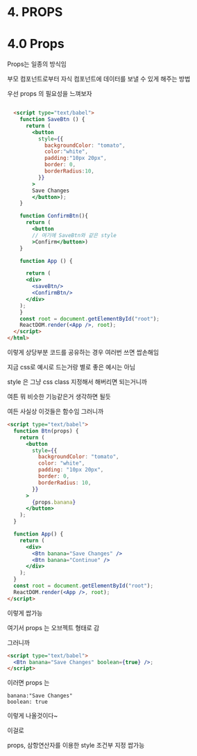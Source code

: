 # 4. PROPS

# 4.0 Props

Props는 일종의 방식임

부모 컴포넌트로부터 자식 컴포넌트에 데이터를 보낼 수 있게 해주는 방법

우선 props 의 필요성을 느껴보자

```html

  <script type="text/babel">
    function SaveBtn () {
      return (
        <button
          style={{
            backgroundColor: "tomato",
            color:"white",
            padding:"10px 20px",
            border: 0,
            borderRadius:10,
          }}
        >
        Save Changes
        </button>);
    }

    function ConfirmBtn(){
      return (
        <button
        // 여기에 SaveBtn와 같은 style
        >Confirm</button>)
    }

    function App () {

      return (
      <div>
        <saveBtn/>
        <ConfirmBtn/>
      </div>
    );
    }
    const root = document.getElementById("root");
    ReactDOM.render(<App />, root);
  </script>
</html>
```

이렇게 상당부분 코드를 공유하는 경우 여러번 쓰면 쌉손해임

지금 css로 예시로 드는거랑 별로 좋은 예시는 아님

style 은 그냥 css class 지정해서 해버리면 되는거니까

여튼 뭐 비슷한 기능같은거 생각하면 될듯

여든 사실상 이것들은 함수임 그러니까

```html
<script type="text/babel">
  function Btn(props) {
    return (
      <button
        style={{
          backgroundColor: "tomato",
          color: "white",
          padding: "10px 20px",
          border: 0,
          borderRadius: 10,
        }}
      >
        {props.banana}
      </button>
    );
  }

  function App() {
    return (
      <div>
        <Btn banana="Save Changes" />
        <Btn banana="Continue" />
      </div>
    );
  }
  const root = document.getElementById("root");
  ReactDOM.render(<App />, root);
</script>
```

이렇게 쌉가능

여기서 props 는 오브젝트 형태로 감

그러니까

```html
<script type="text/babel">
  <Btn banana="Save Changes" boolean={true} />;
</script>
```

이러면 props 는

```
banana:"Save Changes"
boolean: true
```

이렇게 나올것이다~

이걸로

props, 삼항연산자를 이용한 style 조건부 지정 쌉가능
